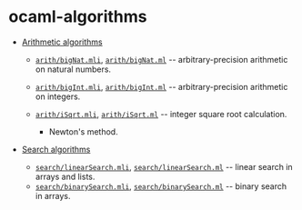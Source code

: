 # ocaml-algorithms

- [Arithmetic algorithms](arith)

  - [`arith/bigNat.mli`](arith/bigNat.mli), [`arith/bigNat.ml`](arith/bigNat.ml) -- arbitrary-precision arithmetic on natural numbers.
  - [`arith/bigInt.mli`](arith/bigInt.mli), [`arith/bigInt.ml`](arith/bigInt.ml) -- arbitrary-precision arithmetic on integers.
  - [`arith/iSqrt.mli`](arith/iSqrt.mli), [`arith/iSqrt.ml`](arith/iSqrt.ml) -- integer square root calculation.

    - Newton's method.
- [Search algorithms](search)

  - [`search/linearSearch.mli`](search/linearSearch.mli), [`search/linearSearch.ml`](search/linearSearch.ml) -- linear search in arrays and lists.
  - [`search/binarySearch.mli`](search/binarySearch.mli), [`search/binarySearch.ml`](search/binarySearch.ml) -- binary search in arrays.
